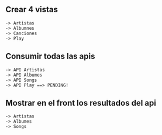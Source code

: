 ## Crear 4 vistas
    -> Artistas
    -> Albumnes
    -> Canciones
    -> Play

## Consumir todas las apis
    -> API Artistas
    -> API Albumes
    -> API Songs
    -> API Play ==> PENDING!
    
## Mostrar en el front los resultados del api
    -> Artistas
    -> Albumes
    -> Songs


